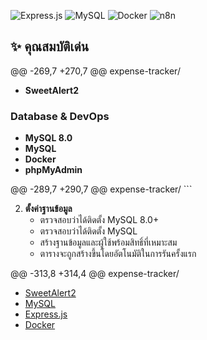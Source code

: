 ![Express.js](https://img.shields.io/badge/Express.js-000000?style=for-the-badge&logo=express&logoColor=white)
![MySQL](https://img.shields.io/badge/MySQL-4479A1?style=for-the-badge&logo=mysql&logoColor=white)
![Docker](https://img.shields.io/badge/Docker-2496ED?style=for-the-badge&logo=docker&logoColor=white)
![n8n](https://img.shields.io/badge/n8n-EA4B71?style=for-the-badge&logo=n8n&logoColor=white)

## ✨ คุณสมบัติเด่น

@@ -269,7 +270,7 @@ expense-tracker/
- **SweetAlert2**

### Database & DevOps
- **MySQL 8.0**
- **MySQL**
- **Docker**
- **phpMyAdmin**

@@ -289,7 +290,7 @@ expense-tracker/
    ```

2.  **ตั้งค่าฐานข้อมูล**
    - ตรวจสอบว่าได้ติดตั้ง MySQL 8.0+
    - ตรวจสอบว่าได้ติดตั้ง MySQL
    - สร้างฐานข้อมูลและผู้ใช้พร้อมสิทธิ์ที่เหมาะสม
    - ตารางจะถูกสร้างขึ้นโดยอัตโนมัติในการรันครั้งแรก

@@ -313,8 +314,4 @@ expense-tracker/
- [SweetAlert2](https://sweetalert2.github.io/)
- [MySQL](https://www.mysql.com/)
- [Express.js](https://expressjs.com/)
- [Docker](https://www.docker.com/)
